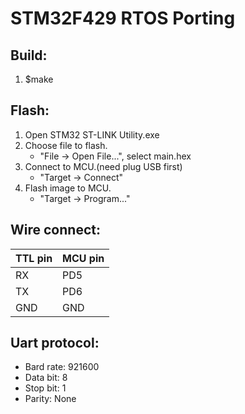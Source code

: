 # STM32F429 RTOS Porting
## Build:
1. $make

## Flash:
1. Open STM32 ST-LINK Utility.exe
2. Choose file to flash. 
    - "File -> Open File...", select main.hex
3. Connect to MCU.(need plug USB first)
    - "Target -> Connect"
4. Flash image to MCU.
    - "Target -> Program..."

## Wire connect:
| TTL pin | MCU pin |
|---------|---------|
|   RX    |   PD5   |
|   TX    |   PD6   |
|   GND   |   GND   |

## Uart protocol:
- Bard rate: 921600
- Data bit: 8
- Stop bit: 1
- Parity: None
